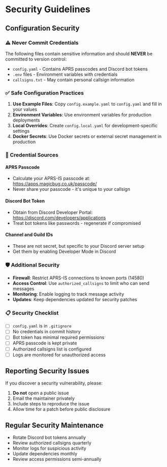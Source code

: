 # Security Guidelines

## Configuration Security

### ⚠️ Never Commit Credentials

The following files contain sensitive information and should **NEVER** be committed to version control:

- `config.yaml` - Contains APRS passcodes and Discord bot tokens
- `.env` files - Environment variables with credentials
- `callsigns.txt` - May contain personal callsign information

### ✅ Safe Configuration Practices

1. **Use Example Files**: Copy `config.example.yaml` to `config.yaml` and fill in your values
2. **Environment Variables**: Use environment variables for production deployments
3. **Local Overrides**: Create `config.local.yaml` for development-specific settings
4. **Docker Secrets**: Use Docker secrets or external secret management in production

### 🔐 Credential Sources

#### APRS Passcode
- Calculate your APRS-IS passcode at: https://apps.magicbug.co.uk/passcode/
- Never share your passcode - it's unique to your callsign

#### Discord Bot Token
- Obtain from Discord Developer Portal: https://discord.com/developers/applications
- Treat bot tokens like passwords - regenerate if compromised

#### Channel and Guild IDs
- These are not secret, but specific to your Discord server setup
- Get them by enabling Developer Mode in Discord

### 🛡️ Additional Security

- **Firewall**: Restrict APRS-IS connections to known ports (14580)
- **Access Control**: Use `authorized_callsigns` to limit who can send messages
- **Monitoring**: Enable logging to track message activity
- **Updates**: Keep dependencies updated for security patches

### 📋 Security Checklist

- [ ] `config.yaml` is in `.gitignore`
- [ ] No credentials in commit history
- [ ] Bot token has minimal required permissions
- [ ] APRS passcode is kept private
- [ ] Authorized callsigns list is configured
- [ ] Logs are monitored for unauthorized access

## Reporting Security Issues

If you discover a security vulnerability, please:

1. **Do not** open a public issue
2. Email the maintainer privately
3. Include steps to reproduce the issue
4. Allow time for a patch before public disclosure

## Regular Security Maintenance

- Rotate Discord bot tokens annually
- Review authorized callsigns quarterly
- Monitor logs for suspicious activity
- Update dependencies monthly
- Review access permissions semi-annually